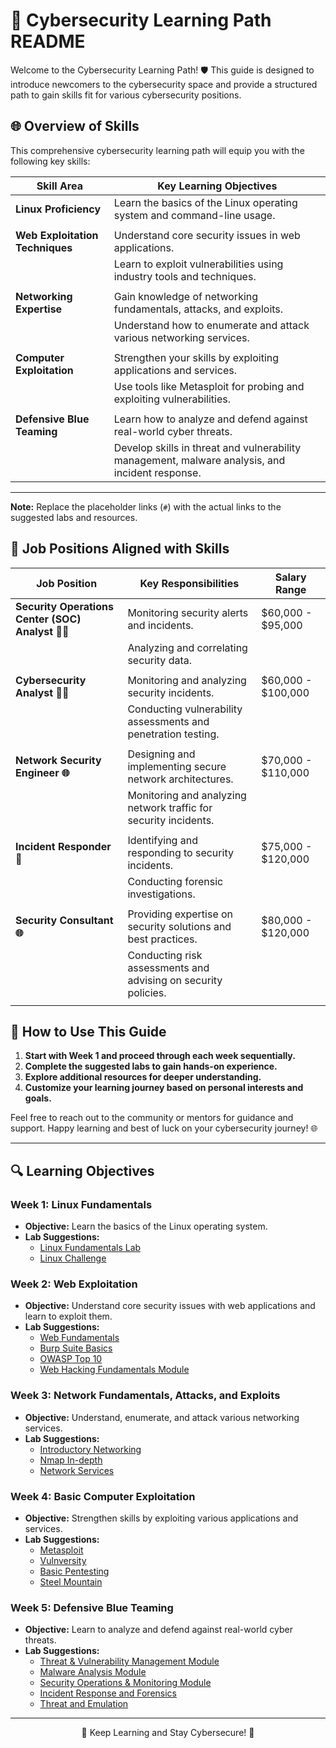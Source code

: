 # 🚀 Cybersecurity Learning Path README

Welcome to the Cybersecurity Learning Path! 🛡️ This guide is designed to introduce newcomers to the cybersecurity space and provide a structured path to gain skills fit for various cybersecurity positions.


## 🌐 Overview of Skills

This comprehensive cybersecurity learning path will equip you with the following key skills:

| **Skill Area**                | **Key Learning Objectives**                                                                                         |
|-------------------------------|---------------------------------------------------------------------------------------------------------------------|
| **Linux Proficiency**         | Learn the basics of the Linux operating system and command-line usage.                                           |
|                               |                                                                                                                     |
| **Web Exploitation Techniques**| Understand core security issues in web applications.                                                             |
|                               | Learn to exploit vulnerabilities using industry tools and techniques.                                           |
|                               |                                                                                                                     |
| **Networking Expertise**      | Gain knowledge of networking fundamentals, attacks, and exploits.                                                 |
|                               | Understand how to enumerate and attack various networking services.                                               |
|                               |                                                                                                                     |
| **Computer Exploitation**     | Strengthen your skills by exploiting applications and services.                                                   |
|                               | Use tools like Metasploit for probing and exploiting vulnerabilities.                                             |
|                               |                                                                                                                     |
| **Defensive Blue Teaming**    | Learn how to analyze and defend against real-world cyber threats.                                                 |
|                               | Develop skills in threat and vulnerability management, malware analysis, and incident response.                 |


---

**Note:** Replace the placeholder links (`#`) with the actual links to the suggested labs and resources.

## 💼 Job Positions Aligned with Skills

| **Job Position**                              | **Key Responsibilities**                                                                       | **Salary Range**        |
|-----------------------------------------------|-----------------------------------------------------------------------------------------------|-------------------------|
| **Security Operations Center (SOC) Analyst 👩‍💻**| Monitoring security alerts and incidents.                                                  | $60,000 - $95,000       |
|                                               | Analyzing and correlating security data.                                                   |                         |
|                                               |                                                                                               |                         |
| **Cybersecurity Analyst 🕵️‍♂️**                | Monitoring and analyzing security incidents.                                                | $60,000 - $100,000      |
|                                               | Conducting vulnerability assessments and penetration testing.                              |                         |
|                                               |                                                                                               |                         |
| **Network Security Engineer 🌐**               | Designing and implementing secure network architectures.                                     | $70,000 - $110,000      |
|                                               | Monitoring and analyzing network traffic for security incidents.                            |                         |
|                                               |                                                                                               |                         |
| **Incident Responder 🚨**                      | Identifying and responding to security incidents.                                            | $75,000 - $120,000      |
|                                               | Conducting forensic investigations.                                                         |                         |
|                                               |                                                                                               |                         |
| **Security Consultant 🌐**                     | Providing expertise on security solutions and best practices.                               | $80,000 - $120,000      |
|                                               | Conducting risk assessments and advising on security policies.                              |                         |
|                                               |                                                                                               |                         |


  

## 📖 How to Use This Guide

1. **Start with Week 1 and proceed through each week sequentially.**
2. **Complete the suggested labs to gain hands-on experience.**
3. **Explore additional resources for deeper understanding.**
4. **Customize your learning journey based on personal interests and goals.**

Feel free to reach out to the community or mentors for guidance and support. Happy learning and best of luck on your cybersecurity journey! 🌐

---

## 🔍 Learning Objectives

### Week 1: Linux Fundamentals
- **Objective:** Learn the basics of the Linux operating system.
- **Lab Suggestions:**
  - [Linux Fundamentals Lab](#)
  - [Linux Challenge](#)

### Week 2: Web Exploitation
- **Objective:** Understand core security issues with web applications and learn to exploit them.
- **Lab Suggestions:**
  - [Web Fundamentals](#)
  - [Burp Suite Basics](#)
  - [OWASP Top 10](#)
  - [Web Hacking Fundamentals Module](#)

### Week 3: Network Fundamentals, Attacks, and Exploits
- **Objective:** Understand, enumerate, and attack various networking services.
- **Lab Suggestions:**
  - [Introductory Networking](#)
  - [Nmap In-depth](#)
  - [Network Services](#)

### Week 4: Basic Computer Exploitation
- **Objective:** Strengthen skills by exploiting various applications and services.
- **Lab Suggestions:**
  - [Metasploit](#)
  - [Vulnversity](#)
  - [Basic Pentesting](#)
  - [Steel Mountain](#)

### Week 5: Defensive Blue Teaming
- **Objective:** Learn to analyze and defend against real-world cyber threats.
- **Lab Suggestions:**
  - [Threat & Vulnerability Management Module](#)
  - [Malware Analysis Module](#)
  - [Security Operations & Monitoring Module](#)
  - [Incident Response and Forensics](#)
  - [Threat and Emulation](#)



---

<p align="center">🔐 Keep Learning and Stay Cybersecure! 🔐</p>
